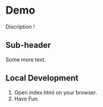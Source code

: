 # Demo
Discription !

## Sub-header
Some more text.

## Local Development
1. Open index.html on your browser.
2. Have Fun.